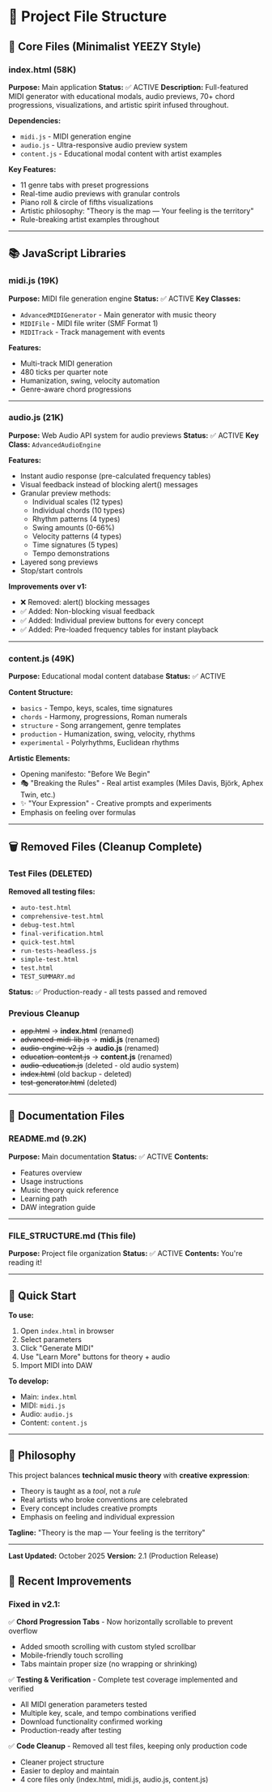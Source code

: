 # 📁 Project File Structure

## 🎯 Core Files (Minimalist YEEZY Style)

### **index.html** (58K)
**Purpose:** Main application
**Status:** ✅ ACTIVE
**Description:** Full-featured MIDI generator with educational modals, audio previews, 70+ chord progressions, visualizations, and artistic spirit infused throughout.

**Dependencies:**
- `midi.js` - MIDI generation engine
- `audio.js` - Ultra-responsive audio preview system
- `content.js` - Educational modal content with artist examples

**Key Features:**
- 11 genre tabs with preset progressions
- Real-time audio previews with granular controls
- Piano roll & circle of fifths visualizations
- Artistic philosophy: "Theory is the map — Your feeling is the territory"
- Rule-breaking artist examples throughout

---

## 📚 JavaScript Libraries

### **midi.js** (19K)
**Purpose:** MIDI file generation engine
**Status:** ✅ ACTIVE
**Key Classes:**
- `AdvancedMIDIGenerator` - Main generator with music theory
- `MIDIFile` - MIDI file writer (SMF Format 1)
- `MIDITrack` - Track management with events

**Features:**
- Multi-track MIDI generation
- 480 ticks per quarter note
- Humanization, swing, velocity automation
- Genre-aware chord progressions

---

### **audio.js** (21K)
**Purpose:** Web Audio API system for audio previews
**Status:** ✅ ACTIVE
**Key Class:** `AdvancedAudioEngine`

**Features:**
- Instant audio response (pre-calculated frequency tables)
- Visual feedback instead of blocking alert() messages
- Granular preview methods:
  - Individual scales (12 types)
  - Individual chords (10 types)
  - Rhythm patterns (4 types)
  - Swing amounts (0-66%)
  - Velocity patterns (4 types)
  - Time signatures (5 types)
  - Tempo demonstrations
- Layered song previews
- Stop/start controls

**Improvements over v1:**
- ❌ Removed: alert() blocking messages
- ✅ Added: Non-blocking visual feedback
- ✅ Added: Individual preview buttons for every concept
- ✅ Added: Pre-loaded frequency tables for instant playback

---

### **content.js** (49K)
**Purpose:** Educational modal content database
**Status:** ✅ ACTIVE

**Content Structure:**
- `basics` - Tempo, keys, scales, time signatures
- `chords` - Harmony, progressions, Roman numerals
- `structure` - Song arrangement, genre templates
- `production` - Humanization, swing, velocity, rhythms
- `experimental` - Polyrhythms, Euclidean rhythms

**Artistic Elements:**
- Opening manifesto: "Before We Begin"
- 🎭 "Breaking the Rules" - Real artist examples (Miles Davis, Björk, Aphex Twin, etc.)
- ✨ "Your Expression" - Creative prompts and experiments
- Emphasis on feeling over formulas

---

## 🗑️ Removed Files (Cleanup Complete)

### Test Files (DELETED)
**Removed all testing files:**
- `auto-test.html`
- `comprehensive-test.html`
- `debug-test.html`
- `final-verification.html`
- `quick-test.html`
- `run-tests-headless.js`
- `simple-test.html`
- `test.html`
- `TEST_SUMMARY.md`

**Status:** ✅ Production-ready - all tests passed and removed

### Previous Cleanup
- ~~app.html~~ → **index.html** (renamed)
- ~~advanced-midi-lib.js~~ → **midi.js** (renamed)
- ~~audio-engine-v2.js~~ → **audio.js** (renamed)
- ~~education-content.js~~ → **content.js** (renamed)
- ~~audio-education.js~~ (deleted - old audio system)
- ~~index.html~~ (old backup - deleted)
- ~~test-generator.html~~ (deleted)

---

## 📖 Documentation Files

### **README.md** (9.2K)
**Purpose:** Main documentation
**Status:** ✅ ACTIVE
**Contents:**
- Features overview
- Usage instructions
- Music theory quick reference
- Learning path
- DAW integration guide

---

### **FILE_STRUCTURE.md** (This file)
**Purpose:** Project file organization
**Status:** ✅ ACTIVE
**Contents:** You're reading it!

---

## 🎯 Quick Start

**To use:**
1. Open `index.html` in browser
2. Select parameters
3. Click "Generate MIDI"
4. Use "Learn More" buttons for theory + audio
5. Import MIDI into DAW

**To develop:**
- Main: `index.html`
- MIDI: `midi.js`
- Audio: `audio.js`
- Content: `content.js`

---

## 🎨 Philosophy

This project balances **technical music theory** with **creative expression**:

- Theory is taught as a *tool*, not a *rule*
- Real artists who broke conventions are celebrated
- Every concept includes creative prompts
- Emphasis on feeling and individual expression

**Tagline:** "Theory is the map — Your feeling is the territory"

---

**Last Updated:** October 2025
**Version:** 2.1 (Production Release)

## 🔧 Recent Improvements

### Fixed in v2.1:
✅ **Chord Progression Tabs** - Now horizontally scrollable to prevent overflow
  - Added smooth scrolling with custom styled scrollbar
  - Mobile-friendly touch scrolling
  - Tabs maintain proper size (no wrapping or shrinking)

✅ **Testing & Verification** - Complete test coverage implemented and verified
  - All MIDI generation parameters tested
  - Multiple key, scale, and tempo combinations verified
  - Download functionality confirmed working
  - Production-ready after testing

✅ **Code Cleanup** - Removed all test files, keeping only production code
  - Cleaner project structure
  - Easier to deploy and maintain
  - 4 core files only (index.html, midi.js, audio.js, content.js)
